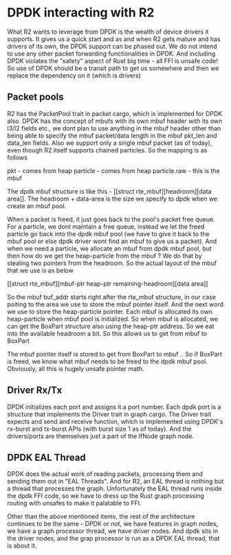 # DPDK interacting with R2

What R2 wants to leverage from DPDK is the wealth of device drivers it supports. It gives us a quick start and as and when R2 gets mature and has drivers of its own,
the DPDK support can be phased out. We do not intend to use any other packet forwarding functionalities in DPDK. And including DPDK violates the "safety" aspect of
Rust big time - all FFI is unsafe code! So use of DPDK should be a transit path to get us somewhere and then we replace the dependency on it (which is drivers)

## Packet pools

R2 has the PacketPool trait in packet cargo, which is implemented for DPDK also. DPDK has the concept of mbufs with its own mbuf header with its own l3/l2 fields etc.,
we dont plan to use anything in the mbuf header other than being able to specify the mbuf packet/data length in the mbuf pkt_len and data_len fields. Also we support
only a single mbuf packet (as of today), even though R2 itself supports chained particles. So the mapping is as follows

pkt - comes from heap
particle - comes from heap
particle.raw - this is the mbuf

The dpdk mbuf structure is like this - [[struct rte_mbuf][headroom][data area]]. The headroom + data-area is the size we specify to dpdk when we create an mbuf pool.

When a packet is freed, it just goes back to the pool's packet free queue. For a particle, we dont maintain a free queue, instead we let the freed particle go back
into the dpdk mbuf pool (we have to give it back to the mbuf pool or else dpdk driver wont find an mbuf to give us a packet). And when we need a particle, we allocate
an mbuf from dpdk mbuf pool, but then how do we get the heap-particle from the mbuf ? We do that by stealing two pointers from the headroom. So the actual layout
of the mbuf that we use is as below

[[struct rte_mbuf][mbuf-ptr heap-ptr remaining-headroom][data area]]

So the mbuf buf_addr starts right after the rte_mbuf structure, in our case poiting to the area we use to store the mbuf pointer itself. And the next word we use
to store the heap-particle pointer. Each mbuf is allocated its own heap-particle when mbuf pool is initialized. So when mbuf is allocated, we can get the BoxPart
structure also using the heap-ptr address. So we eat into the available headroom a bit. So this allows us to get from mbuf to BoxPart

The mbuf pointer itself is stored to get from BoxPart to mbuf .. So if BoxPart is freed, we know what mbuf needs to be freed to the dpdk mbuf pool. Obviously, all 
this is hugely unsafe pointer math.

## Driver Rx/Tx

DPDK initializes each port and assigns it a port number. Each dpdk port is a structure that implements the Driver trait in graph cargo. The Driver trait expects
and send and receive function, which is implemented using DPDK's rx-burst and tx-burst APIs (with burst size 1 as of today). And the drivers/ports are themselves
just a part of the IfNode graph node.

## DPDK EAL Thread

DPDK does the actual work of reading packets, processing them and sending them out in "EAL Threads". And for R2, an EAL thread is nothing but a thread that processes
the graph. Unfortunately the EAL thread runs inside the dpdk FFI code, so we have to dress up the Rust graph processing routing with unsafes to make it palatable
to FFI.

Other than the above mentioned items, the rest of the architecture continues to be the same - DPDK or not, we have features in graph nodes, we have a graph
processor thread, we have driver nodes. And dpdk sits in the driver nodes, and the grap processor is run as a DPDK EAL thread, that is about it.
